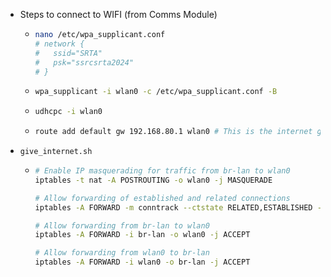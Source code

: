 - Steps to connect to WIFI (from Comms Module)
	- ```bash
	  nano /etc/wpa_supplicant.conf
	  # network {
	  #   ssid="SRTA"
	  #   psk="ssrcsrta2024"
	  # }
	  ```
	- ```bash
	  wpa_supplicant -i wlan0 -c /etc/wpa_supplicant.conf -B
	  ```
	- ```bash
	  udhcpc -i wlan0
	  ```
	- ```bash
	  route add default gw 192.168.80.1 wlan0 # This is the internet gateway
	  ```
- `give_internet.sh`
	- ```bash
	  # Enable IP masquerading for traffic from br-lan to wlan0
	  iptables -t nat -A POSTROUTING -o wlan0 -j MASQUERADE
	  
	  # Allow forwarding of established and related connections
	  iptables -A FORWARD -m conntrack --ctstate RELATED,ESTABLISHED -j ACCEPT
	  
	  # Allow forwarding from br-lan to wlan0
	  iptables -A FORWARD -i br-lan -o wlan0 -j ACCEPT
	  
	  # Allow forwarding from wlan0 to br-lan
	  iptables -A FORWARD -i wlan0 -o br-lan -j ACCEPT
	  ```